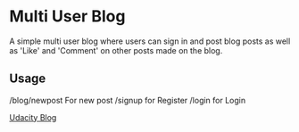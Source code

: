 # Multi User Blog

A simple multi user blog where users can sign in and post blog posts as well as 'Like' and 'Comment' on other posts made on the blog.

## Usage
/blog/newpost For new post
/signup for Register
/login for Login

[Udacity Blog](https://clear-vision-421.appspot.com/blog)


